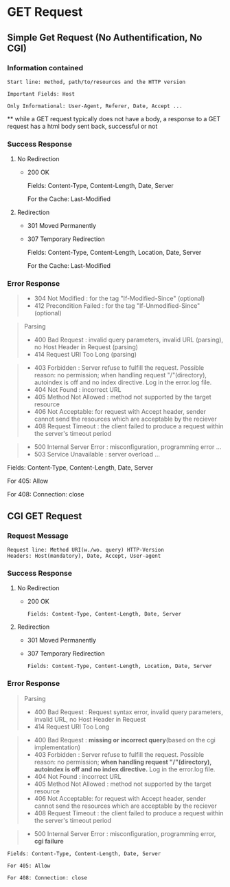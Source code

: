 # GET Request
## Simple Get Request (No Authentification, No CGI)
### Information contained

    Start line: method, path/to/resources and the HTTP version

    Important Fields: Host

    Only Informational: User-Agent, Referer, Date, Accept ...

** while a GET request typically does not have a body, a response to a GET request has a html body sent back, successful or not

### Success Response

1) No Redirection

    - 200 OK

        Fields: Content-Type, Content-Length, Date, Server

        For the Cache: Last-Modified

2) Redirection

    - 301 Moved Permanently
    - 307 Temporary Redirection

        Fields: Content-Type, Content-Length, Location, Date, Server

		For the Cache: Last-Modified

### Error Response

> - 304 Not Modified : for the tag "If-Modified-Since" (optional)
> - 412 Precondition Failed : for the tag "If-Unmodified-Since" (optional)

> Parsing
> - 400 Bad Request : invalid query parameters, invalid URL (parsing), no Host Header in Request (parsing)
> - 414 Request URI Too Long (parsing)

> - 403 Forbidden : Server refuse to fulfill the request. Possible reason: no permission; when handling request "/"(directory), autoindex is off and no index directive. Log in the error.log file.
> - 404 Not Found : incorrect URL
> - 405 Method Not Allowed : method not supported by the target resource
> - 406 Not Acceptable: for request with Accept header, sender cannot send the resources which are acceptable by the reciever
> - 408 Request Timeout : the client failed to produce a request within the server's timeout period

> - 500 Internal Server Error : misconfiguration, programming error ...
> - 503 Service Unavailable : server overload ...

Fields: Content-Type, Content-Length, Date, Server

For 405: Allow

For 408: Connection: close

## CGI GET Request
### Request Message

    Request line: Method URI(w./wo. query) HTTP-Version
    Headers: Host(mandatory), Date, Accept, User-agent

### Success Response

1) No Redirection

    - 200 OK

          Fields: Content-Type, Content-Length, Date, Server

2) Redirection

    - 301 Moved Permanently
    - 307 Temporary Redirection

		  Fields: Content-Type, Content-Length, Location, Date, Server

### Error Response

> Parsing
> - 400 Bad Request : Request syntax error, invalid query parameters, invalid URL, no Host Header in Request
> - 414 Request URI Too Long

> - 400 Bad Request : <b>missing or incorrect query</b>(based on the cgi implementation)
> - 403 Forbidden : Server refuse to fulfill the request. Possible reason: no permission; <b>when handling request "/"(directory), autoindex is off and no index directive.</b> Log in the error.log file.
> - 404 Not Found : incorrect URL
> - 405 Method Not Allowed : method not supported by the target resource
> - 406 Not Acceptable: for request with Accept header, sender cannot send the resources which are acceptable by the reciever
> - 408 Request Timeout : the client failed to produce a request within the server's timeout period

> - 500 Internal Server Error : misconfiguration, programming error, <b>cgi failure</b>

    Fields: Content-Type, Content-Length, Date, Server

    For 405: Allow

    For 408: Connection: close
